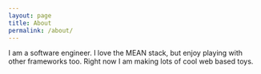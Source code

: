 ```yaml
---
layout: page
title: About
permalink: /about/
---
```


I am a software engineer.  I love the MEAN stack, but enjoy playing with other frameworks too.  Right now I am making lots of cool web based toys.    

<!-- ![alt text](https://github.com/adam-p/markdown-here/raw/master/src/common/images/icon48.png "Logo Title Text 1")     EXAMPLE -->
  
<!-- ![](http://tivrama.github.io/_includes/JoelAndPenny.JPG)  -->


<!-- http://tivrama.github.io/_includes/JoelAndPenny.JPG "Joel and Penny")
![Alt text](/path/to/img.jpg) -->




<!-- About Jekyll and GitHub...
This is the base Jekyll theme. You can find out more info about customizing your Jekyll theme, as well as basic Jekyll usage documentation at [jekyllrb.com](http://jekyllrb.com/)

You can find the source code for the Jekyll new theme at:
{% include icon-github.html username="jglovier" %} /
[jekyll-new](https://github.com/jglovier/jekyll-new)

You can find the source code for Jekyll at
{% include icon-github.html username="jekyll" %} /
[jekyll](https://github.com/jekyll/jekyll) -->
